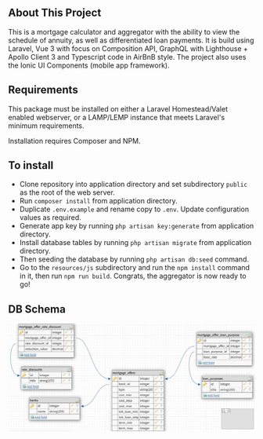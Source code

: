 ## About This Project

This is a mortgage calculator and aggregator with the ability to view the schedule of annuity, as well as differentiated loan payments. It is build using Laravel, Vue 3 with focus on Composition API, GraphQL with Lighthouse + Apollo Client 3 and Typescript code in AirBnB style. The project also uses the Ionic UI Components (mobile app framework).

## Requirements

This package must be installed on either a Laravel Homestead/Valet enabled webserver, or a LAMP/LEMP instance that meets Laravel's minimum requirements.

Installation requires Composer and NPM.

## To install

- Clone repository into application directory and set subdirectory `public` as the root of the web server.
- Run `composer install` from application directory.
- Duplicate `.env.example` and rename copy to `.env`. Update configuration values as required.
- Generate app key by running `php artisan key:generate` from application directory.
- Install database tables by running `php artisan migrate` from application directory.
- Then seeding the database by running `php artisan db:seed` command.
- Go to the `resources/js` subdirectory and run the `npm install` command in it, then run `npm run build`. Congrats, the aggregator is now ready to go!

## DB Schema

![DB Schema](DB_schema.png "DB Schema")
